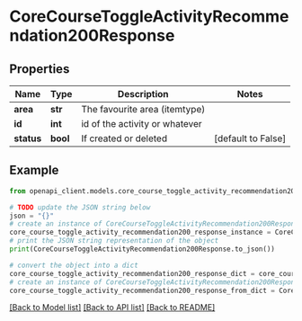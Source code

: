 # CoreCourseToggleActivityRecommendation200Response


## Properties

Name | Type | Description | Notes
------------ | ------------- | ------------- | -------------
**area** | **str** | The favourite area (itemtype) | 
**id** | **int** | id of the activity or whatever | 
**status** | **bool** | If created or deleted | [default to False]

## Example

```python
from openapi_client.models.core_course_toggle_activity_recommendation200_response import CoreCourseToggleActivityRecommendation200Response

# TODO update the JSON string below
json = "{}"
# create an instance of CoreCourseToggleActivityRecommendation200Response from a JSON string
core_course_toggle_activity_recommendation200_response_instance = CoreCourseToggleActivityRecommendation200Response.from_json(json)
# print the JSON string representation of the object
print(CoreCourseToggleActivityRecommendation200Response.to_json())

# convert the object into a dict
core_course_toggle_activity_recommendation200_response_dict = core_course_toggle_activity_recommendation200_response_instance.to_dict()
# create an instance of CoreCourseToggleActivityRecommendation200Response from a dict
core_course_toggle_activity_recommendation200_response_from_dict = CoreCourseToggleActivityRecommendation200Response.from_dict(core_course_toggle_activity_recommendation200_response_dict)
```
[[Back to Model list]](../README.md#documentation-for-models) [[Back to API list]](../README.md#documentation-for-api-endpoints) [[Back to README]](../README.md)


